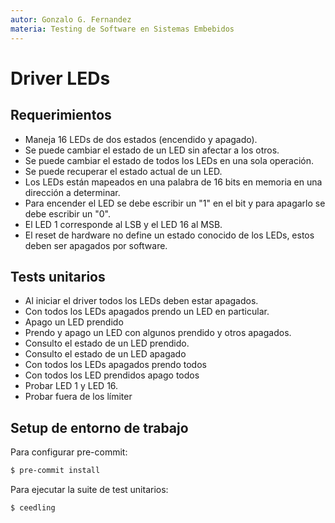 ```yaml
---
autor: Gonzalo G. Fernandez
materia: Testing de Software en Sistemas Embebidos
---
```


# Driver LEDs

## Requerimientos

- Maneja 16 LEDs de dos estados (encendido y apagado).
- Se puede cambiar el estado de un LED sin afectar a los otros.
- Se puede cambiar el estado de todos los LEDs en una sola operación.
- Se puede recuperar el estado actual de un LED.
- Los LEDs están mapeados en una palabra de 16 bits en memoria en una dirección a determinar.
- Para encender el LED se debe escribir un "1" en el bit y para apagarlo se debe escribir un "0".
- El LED 1 corresponde al LSB y el LED 16 al MSB.
- El reset de hardware no define un estado conocido de los LEDs, estos deben ser apagados por software.

## Tests unitarios

- Al iniciar el driver todos los LEDs deben estar apagados.
- Con todos los LEDs apagados prendo un LED en particular.
- Apago un LED prendido
- Prendo y apago un LED con algunos prendido y otros apagados.
- Consulto el estado de un LED prendido.
- Consulto el estado de un LED apagado
- Con todos los LEDs apagados prendo todos
- Con todos los LED prendidos apago todos
- Probar LED 1 y LED 16.
- Probar fuera de los límiter

## Setup de entorno de trabajo

Para configurar pre-commit:

```sh
$ pre-commit install
```

Para ejecutar la suite de test unitarios:

```sh
$ ceedling
```
